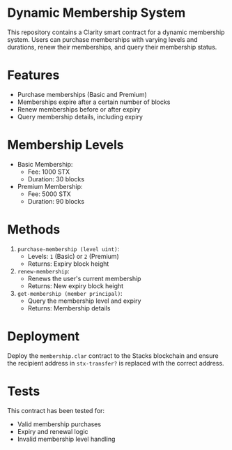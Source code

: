 # Dynamic Membership System

This repository contains a Clarity smart contract for a dynamic membership system. Users can purchase memberships with varying levels and durations, renew their memberships, and query their membership status.

# Features
- Purchase memberships (Basic and Premium)
- Memberships expire after a certain number of blocks
- Renew memberships before or after expiry
- Query membership details, including expiry

# Membership Levels
- Basic Membership:
  - Fee: 1000 STX
  - Duration: 30 blocks
- Premium Membership:
  - Fee: 5000 STX
  - Duration: 90 blocks

# Methods
1. `purchase-membership (level uint)`:
   - Levels: `1` (Basic) or `2` (Premium)
   - Returns: Expiry block height
2. `renew-membership`:
   - Renews the user's current membership
   - Returns: New expiry block height
3. `get-membership (member principal)`:
   - Query the membership level and expiry
   - Returns: Membership details

# Deployment
Deploy the `membership.clar` contract to the Stacks blockchain and ensure the recipient address in `stx-transfer?` is replaced with the correct address.

# Tests
This contract has been tested for:
- Valid membership purchases
- Expiry and renewal logic
- Invalid membership level handling
